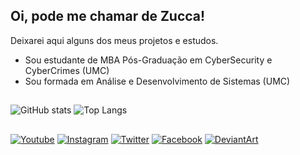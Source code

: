 ## Oi, pode me chamar de Zucca!

Deixarei aqui alguns dos meus projetos e estudos.
- Sou estudante de MBA Pós-Graduação em CyberSecurity e CyberCrimes (UMC)
- Sou formada em Análise e Desenvolvimento de Sistemas (UMC)

##
![GitHub stats](https://github-readme-stats.vercel.app/api?username=zuccashido&show_icons=true&bg_color=ffecfd&title_color=ff2ae8&icon_color=ff2ae8&locale=pt-br) 
![Top Langs](https://github-readme-stats.vercel.app/api/top-langs/?username=zuccashido&layout=donut&bg_color=ffecfd&icon_color=ff2ae8&title_color=ff1ae8&locale=pt-br)

##
[![Youtube](https://img.shields.io/badge/YouTube-ffbff1?style=for-the-badge&logo=youtube&logoColor=white)](https://www.youtube.com/@zuccashido)
[![Instagram](https://img.shields.io/badge/Instagram-a9ffa4?style=for-the-badge&logo=instagram&logoColor=white)](https://www.instagram.com/zucca_shido/)
[![Twitter](https://img.shields.io/badge/Twitter-ffbff1?style=for-the-badge&logo=twitter&logoColor=white)](https://x.com/Zucca_Shido)
[![Facebook](https://img.shields.io/badge/Facebook-a9ffa4?style=for-the-badge&logo=facebook&logoColor=white)](https://www.facebook.com/zucca.shido)
[![DeviantArt](https://img.shields.io/badge/DeviantArt-ffbff1?style=for-the-badge&logo=deviantart&logoColor=white)](https://www.deviantart.com/zuccashido)


